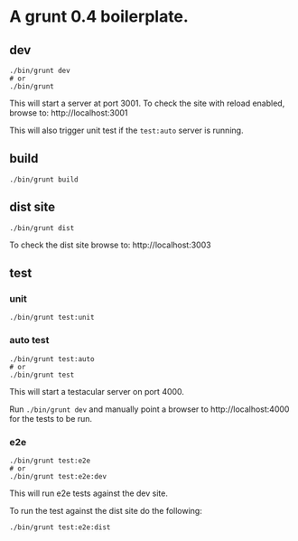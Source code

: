 # A grunt 0.4 boilerplate.

## dev

```
./bin/grunt dev
# or
./bin/grunt
```

This will start a server at port 3001.
To check the site with reload enabled, browse to: http://localhost:3001

This will also trigger unit test if the `test:auto` server is running.

## build

```
./bin/grunt build
```

## dist site  

```
./bin/grunt dist
```

To check the dist site browse to: http://localhost:3003

## test

### unit 

```
./bin/grunt test:unit 
```

### auto test

```
./bin/grunt test:auto 
# or
./bin/grunt test
```

This will start a testacular server on port 4000.  

Run `./bin/grunt dev` and manually point a browser to
http://localhost:4000 for the tests to be run.

### e2e

```
./bin/grunt test:e2e 
# or
./bin/grunt test:e2e:dev
```

This will run e2e tests against the dev site.

To run the test against the dist site do the following:

```
./bin/grunt test:e2e:dist
```

